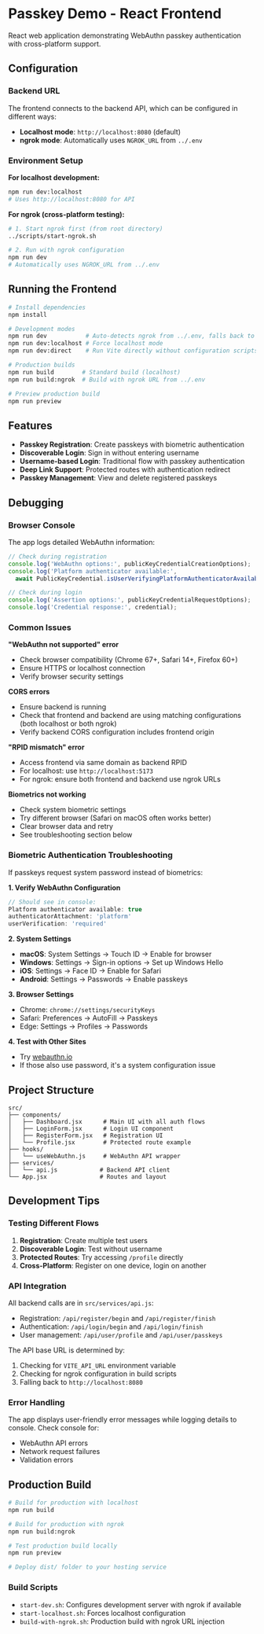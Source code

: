 # Passkey Demo - React Frontend

React web application demonstrating WebAuthn passkey authentication with cross-platform support.

## Configuration

### Backend URL
The frontend connects to the backend API, which can be configured in different ways:
- **Localhost mode**: `http://localhost:8080` (default)
- **ngrok mode**: Automatically uses `NGROK_URL` from `../.env`

### Environment Setup

**For localhost development:**
```bash
npm run dev:localhost
# Uses http://localhost:8080 for API
```

**For ngrok (cross-platform testing):**
```bash
# 1. Start ngrok first (from root directory)
../scripts/start-ngrok.sh

# 2. Run with ngrok configuration
npm run dev
# Automatically uses NGROK_URL from ../.env
```

## Running the Frontend

```bash
# Install dependencies
npm install

# Development modes
npm run dev           # Auto-detects ngrok from ../.env, falls back to localhost
npm run dev:localhost # Force localhost mode
npm run dev:direct    # Run Vite directly without configuration scripts

# Production builds
npm run build        # Standard build (localhost)
npm run build:ngrok  # Build with ngrok URL from ../.env

# Preview production build
npm run preview
```

## Features

- **Passkey Registration**: Create passkeys with biometric authentication
- **Discoverable Login**: Sign in without entering username
- **Username-based Login**: Traditional flow with passkey authentication
- **Deep Link Support**: Protected routes with authentication redirect
- **Passkey Management**: View and delete registered passkeys

## Debugging

### Browser Console

The app logs detailed WebAuthn information:

```javascript
// Check during registration
console.log('WebAuthn options:', publicKeyCredentialCreationOptions);
console.log('Platform authenticator available:', 
  await PublicKeyCredential.isUserVerifyingPlatformAuthenticatorAvailable());

// Check during login
console.log('Assertion options:', publicKeyCredentialRequestOptions);
console.log('Credential response:', credential);
```

### Common Issues

**"WebAuthn not supported" error**
- Check browser compatibility (Chrome 67+, Safari 14+, Firefox 60+)
- Ensure HTTPS or localhost connection
- Verify browser security settings

**CORS errors**
- Ensure backend is running
- Check that frontend and backend are using matching configurations (both localhost or both ngrok)
- Verify backend CORS configuration includes frontend origin

**"RPID mismatch" error**
- Access frontend via same domain as backend RPID
- For localhost: use `http://localhost:5173`
- For ngrok: ensure both frontend and backend use ngrok URLs

**Biometrics not working**
- Check system biometric settings
- Try different browser (Safari on macOS often works better)
- Clear browser data and retry
- See troubleshooting section below

### Biometric Authentication Troubleshooting

If passkeys request system password instead of biometrics:

**1. Verify WebAuthn Configuration**
```javascript
// Should see in console:
Platform authenticator available: true
authenticatorAttachment: 'platform'
userVerification: 'required'
```

**2. System Settings**
- **macOS**: System Settings → Touch ID → Enable for browser
- **Windows**: Settings → Sign-in options → Set up Windows Hello
- **iOS**: Settings → Face ID → Enable for Safari
- **Android**: Settings → Passwords → Enable passkeys

**3. Browser Settings**
- Chrome: `chrome://settings/securityKeys`
- Safari: Preferences → AutoFill → Passkeys
- Edge: Settings → Profiles → Passwords

**4. Test with Other Sites**
- Try [webauthn.io](https://webauthn.io)
- If those also use password, it's a system configuration issue

## Project Structure

```
src/
├── components/
│   ├── Dashboard.jsx      # Main UI with all auth flows
│   ├── LoginForm.jsx      # Login UI component
│   ├── RegisterForm.jsx   # Registration UI
│   └── Profile.jsx        # Protected route example
├── hooks/
│   └── useWebAuthn.js     # WebAuthn API wrapper
├── services/
│   └── api.js            # Backend API client
└── App.jsx               # Routes and layout
```

## Development Tips

### Testing Different Flows
1. **Registration**: Create multiple test users
2. **Discoverable Login**: Test without username
3. **Protected Routes**: Try accessing `/profile` directly
4. **Cross-Platform**: Register on one device, login on another

### API Integration
All backend calls are in `src/services/api.js`:
- Registration: `/api/register/begin` and `/api/register/finish`
- Authentication: `/api/login/begin` and `/api/login/finish`
- User management: `/api/user/profile` and `/api/user/passkeys`

The API base URL is determined by:
1. Checking for `VITE_API_URL` environment variable
2. Checking for ngrok configuration in build scripts
3. Falling back to `http://localhost:8080`

### Error Handling
The app displays user-friendly error messages while logging details to console. Check console for:
- WebAuthn API errors
- Network request failures
- Validation errors

## Production Build

```bash
# Build for production with localhost
npm run build

# Build for production with ngrok
npm run build:ngrok

# Test production build locally
npm run preview

# Deploy dist/ folder to your hosting service
```

### Build Scripts
- `start-dev.sh`: Configures development server with ngrok if available
- `start-localhost.sh`: Forces localhost configuration
- `build-with-ngrok.sh`: Production build with ngrok URL injection